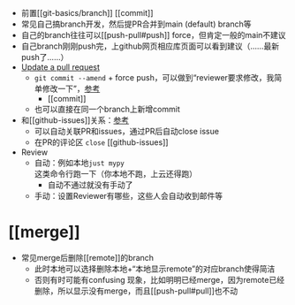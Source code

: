 - 前置[[git-basics/branch]] [[commit]]
- 常见自己搞branch开发，然后提PR合并到main (default) branch等
- 自己的branch往往可以[[push-pull#push]] force，但肯定一般的main不建议
- 自己branch刚刚push完，上github网页相应库页面可以看到建议（……最新push了……）
- [Update a pull request](https://www.burntfen.com/2015-10-30/how-to-amend-a-commit-on-a-github-pull-request)
  - `git commit --amend` + force push，可以做到“reviewer要求修改，我简单修改一下”，[参考](https://shengyu7697.github.io/github-update-pull-request/)
    - [[commit]]
  - 也可以直接在同一个branch上新增commit
- 和[[github-issues]]关系：[参考](https://docs.github.com/en/issues/tracking-your-work-with-issues/linking-a-pull-request-to-an-issue)
  - 可以自动关联PR和issues，通过PR后自动close issue
  - 在PR的评论区 `close` [[github-issues]]
- Review
  - 自动：例如本地`just mypy`这类命令行跑一下（你本地不跑，上云还得跑）
    - 自动不通过就没有手动了
  - 手动：设置Reviewer有哪些，这些人会自动收到邮件等
# [[merge]]
- 常见merge后删除[[remote]]的branch
  - 此时本地可以选择删除本地+“本地显示remote”的对应branch使得简洁
  - 否则有时可能有confusing 现象，比如明明已经merge，因为remote已经删除，所以显示没有merge，而且[[push-pull#pull]]也不动